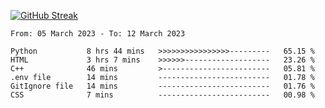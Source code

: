 [![GitHub Streak](https://streak-stats.demolab.com?user=renren-017&theme=sea&hide_border=true&background=DD272700)](https://git.io/streak-stats)

<!--START_SECTION:waka-->

```text
From: 05 March 2023 - To: 12 March 2023

Python           8 hrs 44 mins   >>>>>>>>>>>>>>>>---------   65.15 %
HTML             3 hrs 7 mins    >>>>>>-------------------   23.26 %
C++              46 mins         >------------------------   05.81 %
.env file        14 mins         -------------------------   01.78 %
GitIgnore file   14 mins         -------------------------   01.76 %
CSS              7 mins          -------------------------   00.98 %
```

<!--END_SECTION:waka-->
